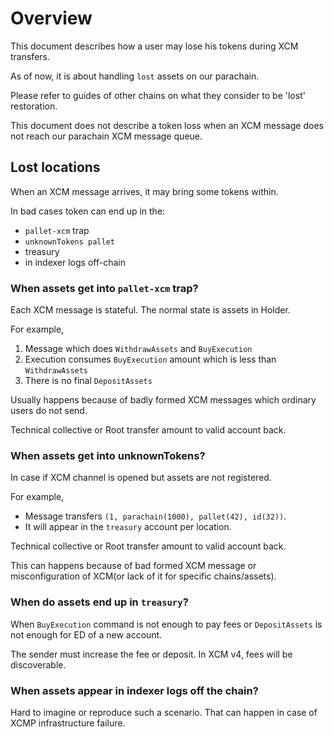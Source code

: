 # Overview

This document describes how a user may lose his tokens during XCM transfers.

As of now, it is about handling `lost` assets on our parachain. 

Please refer to guides of other chains on what they consider to be 'lost' restoration.

This document does not describe a token loss when an XCM message does not reach our parachain XCM message queue.

## Lost locations

When an XCM message arrives, it may bring some tokens within. 

In bad cases token can end up in the:
- `pallet-xcm` trap
- `unknownTokens pallet`
- treasury
- in indexer logs off-chain 

### When assets get into `pallet-xcm` trap? 

Each XCM message is stateful. The normal state is assets in Holder.

For example,
1. Message which does `WithdrawAssets` and `BuyExecution`
2. Execution consumes `BuyExecution` amount which is less than `WithdrawAssets`
3. There is no final `DepositAssets`

Usually happens because of badly formed XCM messages which ordinary users do not send.

Technical collective or Root transfer amount to valid account back.


### When assets get into unknownTokens?

In case if XCM channel is opened but assets are not registered.

For example, 
- Message transfers `(1, parachain(1000), pallet(42), id(32))`. 
- It will appear in the `treasury` account per location.

Technical collective or Root transfer amount to valid account back. 

This can happens because of bad formed XCM message or misconfiguration of XCM(or lack of it for specific chains/assets).

### When do assets end up in `treasury`?

When `BuyExecution` command is not enough to pay fees or `DepositAssets` is not enough for ED of a new account. 

The sender must increase the fee or deposit. In XCM v4, fees will be discoverable.

### When assets appear in indexer logs off the chain?

Hard to imagine or reproduce such a scenario. That can happen in case of XCMP infrastructure failure.
